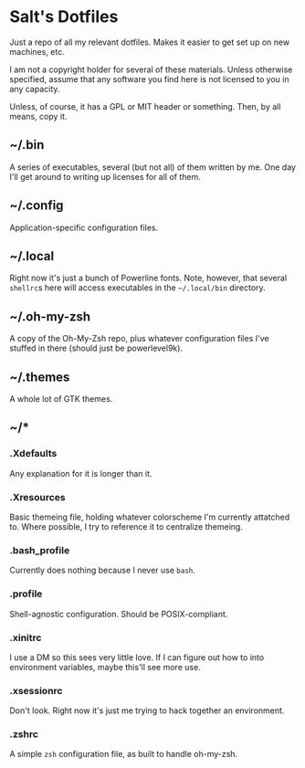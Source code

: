 # Salt's Dotfiles
Just a repo of all my relevant dotfiles. Makes it easier to get set up on new machines, etc.

I am not a copyright holder for several of these materials. Unless otherwise specified, assume that any software you find here is not licensed to you in any capacity.

Unless, of course, it has a GPL or MIT header or something. Then, by all means, copy it.

## ~/.bin
A series of executables, several (but not all) of them written by me. One day I'll get around to writing up licenses for all of them.

## ~/.config
Application-specific configuration files.

## ~/.local
Right now it's just a bunch of Powerline fonts. Note, however, that several `shellrc`s here will access executables in the `~/.local/bin` directory.

## ~/.oh-my-zsh
A copy of the Oh-My-Zsh repo, plus whatever configuration files I've stuffed in there (should just be powerlevel9k).

## ~/.themes
A whole lot of GTK themes.

## ~/\*
### .Xdefaults
Any explanation for it is longer than it.

### .Xresources
Basic themeing file, holding whatever colorscheme I'm currently attatched to. Where possible, I try to reference it to centralize themeing.

### .bash\_profile
Currently does nothing because I never use `bash`.

### .profile
Shell-agnostic configuration. Should be POSIX-compliant.

### .xinitrc
I use a DM so this sees very little love. If I can figure out how to into environment variables, maybe this'll see more use.

### .xsessionrc
Don't look. Right now it's just me trying to hack together an environment.

### .zshrc
A simple `zsh` configuration file, as built to handle oh-my-zsh.
